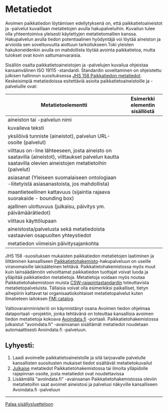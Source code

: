 # Metatiedot

Avoimen paikkatiedon löytämisen edellytyksenä on, että paikkatietoaineistot ja -palvelut kuvaillaan metatietojen avulla hakupalveluihin. Kuvailun tulee olla yhteentoimiva yleisesti käytettyjen metatietomallien kanssa. Hakupalvelun avulla tiedon potentiaalinen hyödyntäjä voi löytää aineiston ja arvioida sen soveltuvuutta aiottuun tarkoitukseen.Toki yleisten hakukoneidenkin avulla on mahdollista löytää avointa paikkatietoa, mutta tulokset ovat kovin sattumanvaraisia.

Sisällön osalta paikkatietoaineistojen ja -palvelujen kuvailua ohjeistaa kansainvälinen ISO 19115 -standardi. Standardin soveltaminen on ohjeistettu julkisen hallinnon suosituksessa [JHS 158 Paikkatiedon metatiedot](http://www.jhs-suositukset.fi/suomi/jhs158). Keskeisimpiä metatiedoissa esitettäviä asioita paikkatietoaineistoille ja -palveluille ovat:    

**Metatietoelementti** | **Esimerkki elementin sisällöstä** 
---------------------- | -------------------------------------
aineiston tai -palvelun nimi |    
| kuvaileva teksti |  |  
|yksilöivä tunniste (aineistot), palvelun URL-osoite (palvelut)||  
|viittaus on-line lähteeseen, josta aineisto on saatavilla (aineistot), viittaukset palvelun kautta saatavilla olevien aineistojen metatietoihin (palvelut)||
|asiasanat (Yleiseen suomalaiseen ontologiaan -liitetyistä asiasanastoista, jos mahdollista)|| 
|maantieteellinen kattavuus (sijaintia rajaava suorakaide - bounding box)||
|ajallinen ulottuvuus (julkaisu, päivitys ym. päivämäärätiedot)|| 
|viittaus käyttölupaan||
|aineistosta/palvelusta sekä metatiedoista vastaavien osapuolten yhteystiedot||
|metatiedon viimeisin päivitysajankohta||  

JHS 158 -suosituksen mukaisten paikkatiedon metatietojen laatiminen ja liittäminen kansalliseen [Paikkatietohakemisto](http://www.paikkatietohakemisto.fi)-hakupalveluun on useille viranomaisille lakisääteinen tehtävä. Paikkatietohakemistossa myös muut kuin lainsäädännön velvoittamat paikkatiedon tuottajat voivat luoda ja ylläpitää paikkatiedon metatietoja. Metatietoja voidaan myös noutaa Paikkatietohakemistoon muista [CSW-rajapintastandardin](http://en.wikipedia.org/wiki/Catalog_Service_for_the_Web) toteuttavista metatietopalveluista. Tällaisia voivat olla esimerkiksi paikalliset, tietyn aihepiirin kattavat tai organisaatiokohtaiset metatietopalvelut kuten Ilmatieteen laitoksen [FMI catalog](http://catalog.fmi.fi).

Valtiovarainministeriö on käynnistänyt osana Avoimen tiedon ohjelmaa dataportaali –projektin, jonka tehtävänä on toteuttaa kansallisia avoimen tiedon metatietoja kokoava [Avoindata.fi](http://www.avoindata.fi) -portaali. Paikkatietohakemistossa julkaistut "avoindata.fi" -avainsanan sisältämät metatiedot noudetaan automaattisesti Avoindata.fi -palveluun.

## Lyhyesti:
1. Laadi avoimelle paikkatietoaineistolle ja sitä tarjoavalle palvelulle kansallisten suositusten mukaiset tiedot sisältävät metatietokuvailut
2. [Julkaise](Julkaiseminen.md) metatiedot Paikkatietohakemistossa tai ilmoita ylläpidolle rajapinnan osoite, josta metatiedot ovat noudettavissa
3. Lisäämällä "avoindata.fi" -avainsanan Paikkatietohakemistossa oleviin metatietoihin saat avoimet aineistosi ja palvelusi näkyville kansalliseen Avoindata.fi -palveluun

-----
[Palaa sisällysluetteloon](Sisällysluettelo.md)
